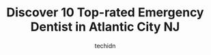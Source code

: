---
layout: ampstory
image: https://i0.wp.com/www.depkes.org/wp-content/uploads/2023/06/emergency-dentist-0-in-atlantic-city-nj-1685876940.jpeg?resize=640,853
author: techidn
featured: false
description: Discover the impressive array of Emergency Dentist options in Atlantic City NJ, where you can find 10 of the largest Emergency Dentist establishments in the area. From renowned classics to h
title: Discover 10 Top-rated Emergency Dentist in Atlantic City NJ
cover:
   title: Discover 10 Top-rated Emergency Dentist in Atlantic City NJ
   subtitle: Rickpate
   background: https://www.depkes.org/wp-content/uploads/2023/06/emergency-dentist-0-in-atlantic-city-nj-1685876940.jpeg

pages: 
 - layout: thirds
   top: <h1>#1 Mainland Dental Associates</h1>
   bottom: "<p>Ive been seeing Dr Phan close to 30 years, excellent dentist and the hygienist is a pleasure!!!! Top notch staff and service!!!</p>"
   background: https://www.depkes.org/wp-content/uploads/2023/06/emergency-dentist-1-in-atlantic-city-nj-1685876941.jpeg
   backgroundblur: true
 - layout: thirds
   top: <h1>#2 Atlantic Smiles</h1>
   bottom: "<p>They do have a great customer service and in the beginning i was very happy with the dr who I saw first. But then they changed my Dr without informing me and I had no cho</p>"
   background: https://www.depkes.org/wp-content/uploads/2023/06/emergency-dentist-2-in-atlantic-city-nj-1685876941.jpeg
   cta:
      link: https://www.depkes.org/blog/discover-10-top-rated-emergency-dentist-in-atlantic-city-nj/
      text: Discover 10 Top-rated Emergency Dentist in Atlantic City NJ
 - layout: thirds
   top: <h1>#3 Affordable Teeth Care</h1>
   bottom: "<p>3805 Ventnor Ave, Atlantic City, NJ 08401, United States</p>"
   background: https://www.depkes.org/wp-content/uploads/2023/06/emergency-dentist-3-in-atlantic-city-nj-1685876942.jpeg
   cta:
      link: https://www.depkes.org/blog/discover-10-top-rated-emergency-dentist-in-atlantic-city-nj/
      text: Discover 10 Top-rated Emergency Dentist in Atlantic City NJ
 - layout: thirds
   top: <h1>#4 Bruggeworth Scott DDS</h1>
   bottom: "<p>29 S New York Ave, Atlantic City, NJ 08401, United States</p>"
   background: https://images.unsplash.com/photo-1509114397022-ed747cca3f65?ixlib=rb-4.0.3&ixid=MnwxMjA3fDB8MHxwaG90by1wYWdlfHx8fGVufDB8fHx8&auto=format&fit=crop&w=640&h=853&q=80
   cta:
      link: https://www.depkes.org/blog/discover-10-top-rated-emergency-dentist-in-atlantic-city-nj/
      text: Discover 10 Top-rated Emergency Dentist in Atlantic City NJ
 - layout: thirds
   top: <h1>#5 Silverman Elliot DDS</h1>
   bottom: "<p>2729 S New York Ave, Atlantic City, NJ 08401, United States</p>"
   background: https://images.unsplash.com/photo-1609083590460-7b8cc0ca65f8?ixlib=rb-4.0.3&ixid=MnwxMjA3fDB8MHxwaG90by1wYWdlfHx8fGVufDB8fHx8&auto=format&fit=crop&w=640&h=853&q=80
   cta:
      link: https://www.depkes.org/blog/discover-10-top-rated-emergency-dentist-in-atlantic-city-nj/
      text: Discover 10 Top-rated Emergency Dentist in Atlantic City NJ
 - layout: thirds
   top: <h1>#6 Iyer S DDS</h1>
   bottom: "<p>97 S New York Ave, Atlantic City, NJ 08401, United States</p>"
   background: https://images.unsplash.com/photo-1518640467707-6811f4a6ab73?ixlib=rb-4.0.3&ixid=MnwxMjA3fDB8MHxwaG90by1wYWdlfHx8fGVufDB8fHx8&auto=format&fit=crop&w=640&h=853&q=80
   cta:
      link: https://www.depkes.org/blog/discover-10-top-rated-emergency-dentist-in-atlantic-city-nj/
      text: Discover 10 Top-rated Emergency Dentist in Atlantic City NJ
 - layout: thirds
   top: <h1>#7 Smith Esther DDS</h1>
   bottom: "<p>3101 Boardwalk, Atlantic City, NJ 08401, United States</p>"
   background: https://plus.unsplash.com/premium_photo-1664640458616-3c74f8cb4589?ixlib=rb-4.0.3&ixid=MnwxMjA3fDB8MHxwaG90by1wYWdlfHx8fGVufDB8fHx8&auto=format&fit=crop&w=640&h=853&q=80
   cta:
      link: https://www.depkes.org/blog/discover-10-top-rated-emergency-dentist-in-atlantic-city-nj/
      text: Discover 10 Top-rated Emergency Dentist in Atlantic City NJ
 - layout: thirds
   middle: Continue reading...
   background: https://images.unsplash.com/photo-1540457036297-448b6b99e91c?ixlib=rb-4.0.3&ixid=MnwxMjA3fDB8MHxwaG90by1wYWdlfHx8fGVufDB8fHx8&auto=format&fit=crop&w=640&h=853&q=80
   cta:
      link: https://www.depkes.org/blog/discover-10-top-rated-emergency-dentist-in-atlantic-city-nj/
      text: Discover 10 Top-rated Emergency Dentist in Atlantic City NJ
      
---